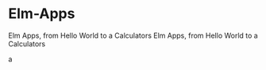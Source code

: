 # Elm-Apps
Elm Apps, from Hello World to a Calculators
Elm Apps, from Hello World to a Calculators


a
